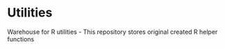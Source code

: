 # Utilities
Warehouse for R utilities - This repository stores original created R helper functions


